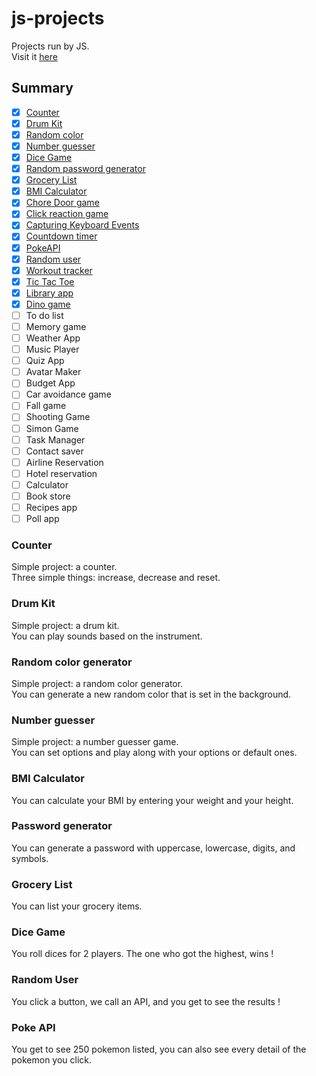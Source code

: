 # js-projects

Projects run by JS.  
Visit it [here](https://clemix37.github.io/js-projects/)

## Summary 

- [X] [Counter](https://github.com/Clemix37/js-projects#counter)  
- [X] [Drum Kit](https://github.com/Clemix37/js-projects#drum-kit)  
- [X] [Random color](https://github.com/Clemix37/js-projects#random-color-generator)  
- [X] [Number guesser](https://github.com/Clemix37/js-projects#number-guesser)  
- [X] [Dice Game](https://github.com/Clemix37/js-projects#dice-game)  
- [X] [Random password generator](https://github.com/Clemix37/js-projects#password-generator)  
- [X] [Grocery List](https://github.com/Clemix37/js-projects#grocery-list)  
- [X] [BMI Calculator](https://github.com/Clemix37/js-projects#bmi-calculator)  
- [X] [Chore Door game](https://clemix37.github.io/js-projects/projects/chore-door-game/)  
- [X] [Click reaction game](https://github.com/Clemix37/reaction-time)  
- [X] [Capturing Keyboard Events](https://clemix37.github.io/js-projects/projects/key-codes/)  
- [X] [Countdown timer](https://clemix37.github.io/js-projects/projects/countdown-timer/)  
- [X] [PokeAPI](https://clemix37.github.io/js-projects/projects/poke-api/)  
- [X] [Random user](https://clemix37.github.io/js-projects/projects/random-user/)  
- [X] [Workout tracker](https://clemix37.github.io/js-projects/projects/workout-tracker/)  
- [X] [Tic Tac Toe](https://clemix37.github.io/js-projects/projects/tic-tac-toe/)  
- [X] [Library app](https://clemix37.github.io/js-projects/projects/library/)  
- [x] [Dino game](https://clemix37.github.io/gamedev-bean-jump/)  
- [ ] To do list  
- [ ] Memory game  
- [ ] Weather App  
- [ ] Music Player  
- [ ] Quiz App  
- [ ] Avatar Maker  
- [ ] Budget App  
- [ ] Car avoidance game  
- [ ] Fall game  
- [ ] Shooting Game  
- [ ] Simon Game  
- [ ] Task Manager  
- [ ] Contact saver  
- [ ] Airline Reservation  
- [ ] Hotel reservation  
- [ ] Calculator  
- [ ] Book store  
- [ ] Recipes app  
- [ ] Poll app  

### Counter

Simple project: a counter.  
Three simple things: increase, decrease and reset.  

### Drum Kit

Simple project: a drum kit.  
You can play sounds based on the instrument.  

### Random color generator

Simple project: a random color generator.  
You can generate a new random color that is set in the background.  

### Number guesser

Simple project: a number guesser game.  
You can set options and play along with your options or default ones.

### BMI Calculator

You can calculate your BMI by entering your weight and your height.

### Password generator

You can generate a password with uppercase, lowercase, digits, and symbols.  

### Grocery List

You can list your grocery items.   

### Dice Game

You roll dices for 2 players. The one who got the highest, wins !

### Random User

You click a button, we call an API, and you get to see the results !

### Poke API

You get to see 250 pokemon listed, you can also see every detail of the pokemon you click.
